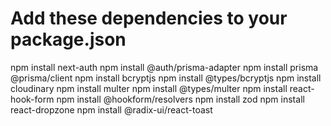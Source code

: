 # Add these dependencies to your package.json
npm install next-auth
npm install @auth/prisma-adapter
npm install prisma @prisma/client
npm install bcryptjs
npm install @types/bcryptjs
npm install cloudinary
npm install multer
npm install @types/multer
npm install react-hook-form
npm install @hookform/resolvers
npm install zod
npm install react-dropzone
npm install @radix-ui/react-toast
